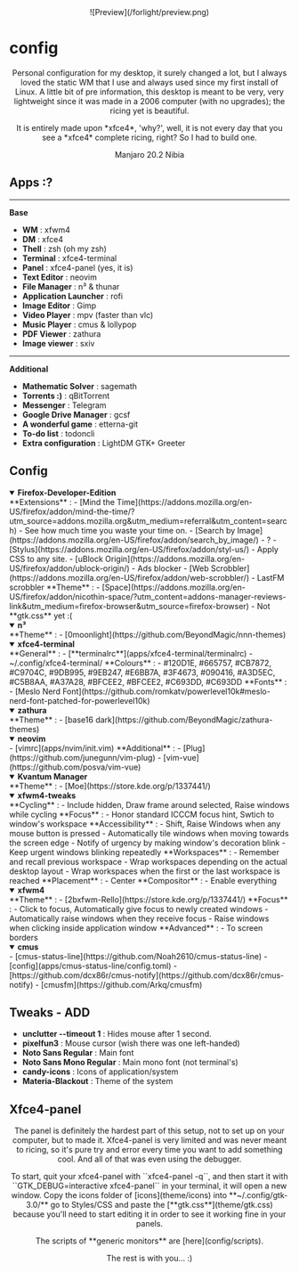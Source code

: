 <div align="center">![Preview](/forlight/preview.png)</div>


# config
<p align="center">Personal configuration for my desktop, it surely changed a lot, but I always loved the static WM that I use and always used since my first install of Linux. A little bit of pre information, this desktop is meant to be very, very lightweight since it was made in a 2006 computer (with no upgrades); the ricing yet is beautiful.</p>

<p align="center">It is entirely made upon *xfce4*, 'why?', well, it is not every day that you see a *xfce4* complete ricing, right? So I had to build one.</p>

<p align="center">Manjaro 20.2 Nibia</p>

## Apps :?

---

**Base**

- **WM** : xfwm4
- **DM** : xfce4
- **Thell** : zsh (oh my zsh)
- **Terminal** : xfce4-terminal
- **Panel** : xfce4-panel (yes, it is)
- **Text Editor** : neovim
- **File Manager** : n³ & thunar
- **Application Launcher** : rofi
- **Image Editor** : Gimp
- **Video Player** : mpv (faster than vlc)
- **Music Player** : cmus & lollypop
- **PDF Viewer** : zathura
- **Image viewer** : sxiv

---

**Additional**

- **Mathematic Solver** : sagemath
- **Torrents :)** : qBitTorrent
- **Messenger** : Telegram
- **Google Drive Manager** : gcsf
- **A wonderful game** : etterna-git
- **To-do list** : todoncli
- **Extra configuration** : LightDM GTK+ Greeter

## Config

<details open>
  <summary><strong>Firefox-Developer-Edition</strong></summary>
  **Extensions** :
  - [Mind the Time](https://addons.mozilla.org/en-US/firefox/addon/mind-the-time/?utm_source=addons.mozilla.org&utm_medium=referral&utm_content=search) - See how much time you waste your time on.
  - [Search by Image](https://addons.mozilla.org/en-US/firefox/addon/search_by_image/) - ?
  - [Stylus](https://addons.mozilla.org/en-US/firefox/addon/styl-us/) - Apply CSS to any site.
  - [uBlock Origin](https://addons.mozilla.org/en-US/firefox/addon/ublock-origin/) - Ads blocker
  - [Web Scrobbler](https://addons.mozilla.org/en-US/firefox/addon/web-scrobbler/) - LastFM scrobbler
  **Theme** :
  - [Space](https://addons.mozilla.org/en-US/firefox/addon/nicothin-space/?utm_content=addons-manager-reviews-link&utm_medium=firefox-browser&utm_source=firefox-browser)
  - Not **gtk.css** yet :(
</details>

<details open>
  <summary><strong>n³</strong></summary>
  **Theme** :
  - [0moonlight](https://github.com/BeyondMagic/nnn-themes)
</details>

<details open>
  <summary><strong>xfce4-terminal</strong></summary>
  **General** :
  - [**terminalrc**](apps/xfce4-terminal/terminalrc) - ~/.config/xfce4-terminal/
  **Colours** :
  - #120D1E, #665757, #CB7872, #C9704C, #9DB995, #9EB247, #E6BB7A, #3F4673, #090416, #A3D5EC, #C5B8AA, #A37A28, #BFCEE2, #BFCEE2, #C693DD, #C693DD
  **Fonts** :
  - [Meslo Nerd Font](https://github.com/romkatv/powerlevel10k#meslo-nerd-font-patched-for-powerlevel10k)
</details>

<details open>
  <summary><strong>zathura</strong></summary>
  **Theme** :
  - [base16 dark](https://github.com/BeyondMagic/zathura-themes)
</details>

<details open>
  <summary><strong>neovim</strong></summary>
  - [vimrc](apps/nvim/init.vim)
  **Additional** :
  - [Plug](https://github.com/junegunn/vim-plug)
  - [vim-vue](https://github.com/posva/vim-vue)
</details>

<details open>
  <summary><strong>Kvantum Manager</strong></summary>
  **Theme** :
  - [Moe](https://store.kde.org/p/1337441/)
</details>


<details open>
  <summary><strong>xfwm4-tweaks</strong></summary>
  **Cycling** :
  - Include hidden, Draw frame around selected, Raise windows while cycling
  **Focus** :
  - Honor standard ICCCM focus hint, Swtich to window's workspace
  **Accessibility** :
  - Shift, Raise Windows when any mouse button is pressed
  - Automatically tile windows when moving towards the screen edge
  - Notify of urgency by making window's decoration blink
  - Keep urgent windows blinking repeatedly
  **Workspaces** :
  - Remember and recall previous workspace
  - Wrap workspaces depending on the actual desktop layout
  - Wrap workspaces when the first or the last workspace is reached
  **Placement** :
  - Center
  **Compositor** :
  - Enable everything
</details>

<details open>
  <summary><strong>xfwm4</strong></summary>
  **Theme** :
  - [2bxfwm-Rello](https://store.kde.org/p/1337441/)
  **Focus** :
  - Click to focus, Automatically give focus to newly created windows
  - Automatically raise windows when they receive focus
  - Raise windows when clicking inside application window
  **Advanced** :
  - To screen borders
</details>

<details open>
  <summary><strong>cmus</strong></summary>
  - [cmus-status-line](https://github.com/Noah2610/cmus-status-line) - [config](apps/cmus-status-line/config.toml)
  - [https://github.com/dcx86r/cmus-notify](https://github.com/dcx86r/cmus-notify)
  - [cmusfm](https://github.com/Arkq/cmusfm)
</details>


## Tweaks - ADD

- **unclutter --timeout 1** : Hides mouse after 1 second.
- **pixelfun3** : Mouse cursor (wish there was one left-handed)
- **Noto Sans Regular** : Main font
- **Noto Sans Mono Regular** : Main mono font (not terminal's)
- **candy-icons** : Icons of application/system
- **Materia-Blackout** : Theme of the system


## Xfce4-panel

<p align="center">The panel is definitely the hardest part of this setup, not to set up on your computer, but to made it. Xfce4-panel is very limited and was never meant to ricing, so it's pure try and error every time you want to add something cool. And all of that was even using the debugger.</p>

<p align="center">To start, quit your xfce4-panel with ``xfce4-panel -q``, and then start it with ``GTK_DEBUG=interactive xfce4-panel`` in your terminal, it will open a new window. Copy the icons folder of [icons](theme/icons) into **~/.config/gtk-3.0/** go to Styles/CSS and paste the [**gtk.css**](theme/gtk.css) because you'll need to start editing it in order to see it working fine in your panels.</p>

<p align="center">The scripts of **generic monitors** are [here](config/scripts).</p>

<p align="center">The rest is with you... :)</p>
